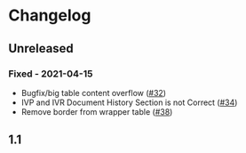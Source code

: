 # Changelog

## Unreleased

### Fixed - 2021-04-15
- Bugfix/big table content overflow ([#32](https://github.com/opendevstack/ods-document-generation-templates/pull/32))
- IVP and IVR Document History Section is not Correct ([#34](https://github.com/opendevstack/ods-document-generation-templates/pull/34))
- Remove border from wrapper table ([#38](https://github.com/opendevstack/ods-document-generation-templates/pull/38))

## 1.1
